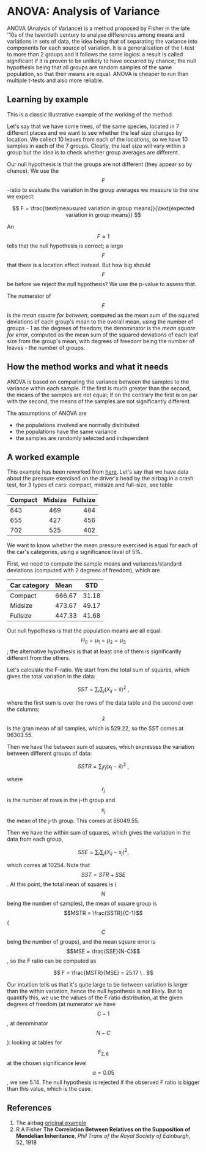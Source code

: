# ANOVA: Analysis of Variance

ANOVA \(Analysis of Variance\) is a method proposed by Fisher in the late '10s of the twentieth century to analyse differences among means and variations in sets of data, the idea being that of separating the variance into components for each source of variation. It is a generalisation of the t-test to more than 2 groups and it follows the same logics: a result is called significant if it is proven to be unlikely to have occurred by chance; the null hypothesis being that all groups are random samples of the same population, so that their means are equal. ANOVA is cheaper to run than multiple t-tests and also more reliable.

## Learning by example

This is a classic illustrative example of the working of the method.

Let's say that we have some trees, of the same species, located in 7 different places and we want to see whether the leaf size changes by location. We collect 10 leaves from each of the locations, so we have 10 samples in each of the 7 groups. Clearly, the leaf size will vary within a group but the idea is to check whether group averages are different.

Our null hypothesis is that the groups are not different \(they appear so by chance\). We use the $$F$$ -ratio to evaluate the variation in the group averages we measure to the one we expect:

$$
F = \frac{\text{meausured variation in group means}}{\text{expected variation in group means}}
$$

An $$F \approx 1$$ tells that the null hypothesis is correct; a large $$F$$ that there is a location effect instead. But how big should $$F$$ be before we reject the null hypothesis? We use the p-value to assess that.

The numerator of $$F$$ is the _mean square for between_, computed as the mean sum of the squared deviations of each group's mean to the overall mean, using the number of groups - 1 as the degrees of freedom; the denominator is the _mean square for error_, computed as the mean sum of the squared deviations of each leaf size from the group's mean, with degrees of freedom being the number of leaves - the number of groups.

## How the method works and what it needs

ANOVA is based on comparing the variance between the samples to the variance within each sample. If the first is much greater than the second, the means of the samples are not equal; if on the contrary the first is on par with the second, the means of the samples are not significantly different.

The assumptions of ANOVA are

* the populations involved are normally distributed
* the populations have the same variance
* the samples are randomly selected and independent

## A worked example

This example has been reworked from [here](anova-analysis-of-variance.md#references). Let's say that we have data about the pressure exercised on the driver's head by the airbag in a crash test, for 3 types of cars: compact, midsize and full-size, see table

| Compact | Midsize | Fullsize |
| :--- | :---: | ---: |
| 643 | 469 | 484 |
| 655 | 427 | 456 |
| 702 | 525 | 402 |

We want to know whether the mean pressure exercised is equal for each of the car's categories, using a significance level of 5%.

First, we need to compute the sample means and variances/standard deviations \(computed with 2 degrees of freedom\), which are

| Car category | Mean | STD |
| :--- | :--- | :---: |
| Compact | 666.67 | 31.18 |
| Midsize | 473.67 | 49.17 |
| Fullsize | 447.33 | 41.68 |

Out null hypothesis is that the population means are all equal: $$H_0 = \mu_1 = \mu_2 = \mu_3$$ ; the alternative hypothesis is that at least one of them is significantly different from the others.

Let's calculate the F-ratio. We start from the total sum of squares, which gives the total variation in the data:

$$
SST = \sum_r \sum_j (X_{ij} - \bar x)^2  \ ,
$$

where the first sum is over the rows of the data table and the second over the columns; $$\bar x$$ is the gran mean of all samples, which is 529.22, so the SST comes at 96303.55.

Then we have the between sum of squares, which expresses the variation between different groups of data:

$$
SSTR = \sum_j r_j (x_j - \bar x)^2 \ ,
$$

where $$r_j$$ is the number of rows in the j-th group and $$x_j$$ the mean of the j-th group. This comes at 86049.55.

Then we have the within sum of squares, which gives the variation in the data from each group,

$$
SSE = \sum_r \sum_j (X_{ij} - x_j)^2,
$$

which comes at 10254. Note that $$SST = STR + SSE$$ . At this point, the total mean of squares is  \( $$N$$ being the number of samples\), the mean of square group is $$MSTR = \frac{SSTR}{C-1}$$ \( $$C$$ being the number of groups\), and the mean square error is $$MSE = \frac{SSE}{N-C}$$ , so the F ratio can be computed as

$$
F = \frac{MSTR}{MSE} = 25.17 \ .
$$

Our intuition tells us that it's quite large to be between variation is larger than the within variation, hence the null hypothesis is not likely. But to quantify this, we use the values of the F ratio distribution, at the given degrees of freedom \(at numerator we have $$C-1$$ , at denominator $$N-C$$ \): looking at tables for $$F_{2,6}$$ at the chosen significance level $$\alpha=0.05$$ , we see 5.14. The null hypothesis is rejected if the observed F ratio is bigger than this value, which is the case.

## References

1. The airbag [original example](http://cba.ualr.edu/smartstat/topics/anova/example.pdf)
2. R A Fisher **The Correlation Between Relatives on the Supposition of Mendelian Inheritance**, _Phil Trans of the Royal Society of Edinburgh_, 52, 1918

